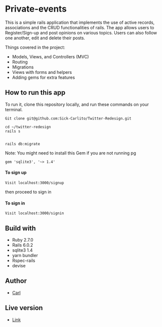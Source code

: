 # Private-events

This is a simple rails application that implements the use of active records, associations and the CRUD functionalities of rails. The app allows users to Register/Sign-up and post opinions on various topics. Users can also follow one another, edit and delete their posts.

Things covered in the project:

- Models, Views, and Controllers (MVC)
- Routing
- Migrations
- Views with forms and helpers
- Adding gems for extra features



## How to run this app
To run it, clone this repository locally, and run these commands on your terminal.
```
Git clone git@github.com:Sick-Carlito/Twitter-Redesign.git

cd ~/twitter-redesign
rails s


rails db:migrate

```

Note: You might need to install this Gem if you are not running pg
```
gem 'sqlite3', '~> 1.4'
```



#### To sign up
```
Visit localhost:3000/signup
```

then proceed to sign in

#### To sign in
```
Visit localhost:3000/signin
```


## Build with

- Ruby 2.7.0
- Rails 6.0.2
- sqlite3 1.4
- yarn bundler
- Rspec-rails
- devise

## Author

- [Carl](https://github.com/Sick-Carlito/Twitter-Redesign)


## Live version

- [Link](https://github.com/Sick-Carlito/Twitter-Redesign)
